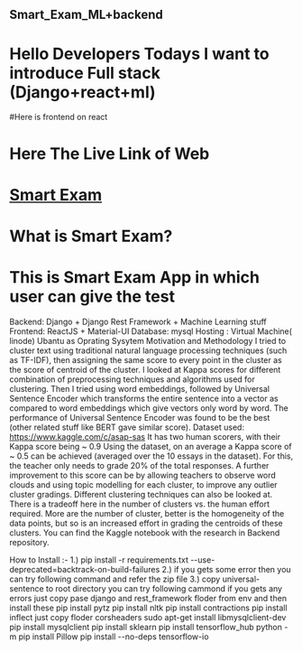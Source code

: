 ## Smart_Exam_ML+backend
# Hello Developers Todays I want to introduce Full stack (Django+react+ml)
#Here is frontend on react 
##                          
# Here The Live Link of Web

# <a href="http://gvprojects.ml:3000/">Smart Exam</a>
# What is Smart Exam?
# This is Smart Exam App in which user can give the test 
Backend: Django + Django Rest Framework + Machine Learning stuff 
Frontend: ReactJS + Material-UI Database: mysql Hosting : Virtual Machine( linode) Ubantu as Oprating Sysytem
Motivation and Methodology I tried to cluster text using traditional natural language processing techniques (such as TF-IDF), then assigning the same score to every point in the cluster as the score of centroid of the cluster. I looked at Kappa scores for different combination of preprocessing techniques and algorithms used for clustering. Then I tried using word embeddings, followed by Universal Sentence Encoder which transforms the entire sentence into a vector as compared to word embeddings which give vectors only word by word. The performance of Universal Sentence Encoder was found to be the best (other related stuff like BERT gave similar score). Dataset used: https://www.kaggle.com/c/asap-sas It has two human scorers, with their Kappa score being ~ 0.9 Using the dataset, on an average a Kappa score of ~ 0.5 can be achieved (averaged over the 10 essays in the dataset). For this, the teacher only needs to grade 20% of the total responses. A further improvement to this score can be by allowing teachers to observe word clouds and using topic modelling for each cluster, to improve any outlier cluster gradings. Different clustering techniques can also be looked at. There is a tradeoff here in the number of clusters vs. the human effort required. More are the number of cluster, better is the homogeneity of the data points, but so is an increased effort in grading the centroids of these clusters. You can find the Kaggle notebook with the research in Backend repository.

How to Install :- 
1.) pip install -r requirements.txt --use-deprecated=backtrack-on-build-failures
2.) if you gets some error then you can try following command and refer the zip file 
3.) copy universal-sentence to root directory 
you can try following cammond if you gets any errors
just copy pase django and rest_framework floder from env
and then install these
pip install pytz
pip install nltk
pip install contractions
pip install inflect
just copy floder corsheaders
sudo apt-get install libmysqlclient-dev
pip install mysqlclient
pip install sklearn
pip install tensorflow_hub
python -m pip install Pillow
pip install --no-deps tensorflow-io
